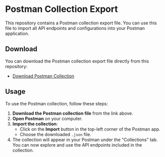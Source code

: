 # Postman Collection Export

This repository contains a Postman collection export file. You can use this file to import all API endpoints and configurations into your Postman application.

## Download

You can download the Postman collection export file directly from this repository:

- [Download Postman Collection](/Users/ahmadasroruddin/Pictures/Warehouse.postman_collection.json)

## Usage

To use the Postman collection, follow these steps:

1. **Download the Postman collection file** from the link above.
2. **Open Postman** on your computer.
3. **Import the collection**:
    - Click on the **Import** button in the top-left corner of the Postman app.
    - Choose the downloaded `.json` file.
4. The collection will appear in your Postman under the "Collections" tab. You can now explore and use the API endpoints included in the collection.
